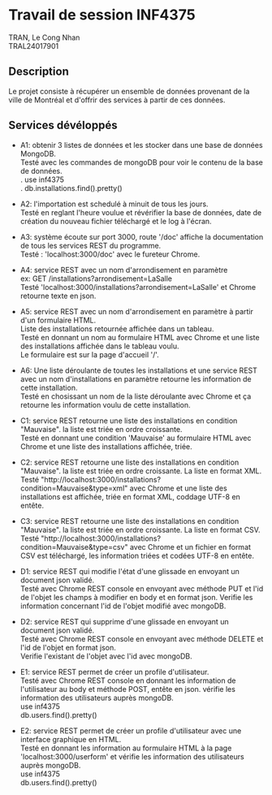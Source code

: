 # Travail de session INF4375

TRAN, Le Cong Nhan  
TRAL24017901

## Description

Le projet consiste à récupérer un ensemble de données provenant de la ville de Montréal et d'offrir des
services à partir de ces données.

## Services dévéloppés

- A1: obtenir 3 listes de données et les stocker dans une base de données MongoDB.  
  Testé avec les commandes de mongoDB pour voir le contenu de la base de données.  
   . use inf4375   
   . db.installations.find().pretty()  
   
- A2: l'importation est schedulé à minuit de tous les jours.  
  Testé en reglant l'heure voulue et révérifier la base de données,
  date de création du nouveau fichier téléchargé et le log à l'écran.
  
- A3: système écoute sur port 3000, route '/doc' affiche la documentation de tous
      les services REST du programme.  
  Testé : 'localhost:3000/doc' avec le fureteur Chrome.
  
- A4: service REST avec un nom d'arrondisement en paramètre  
     ex: GET /installations?arrondisement=LaSalle  
 Testé 'localhost:3000/installations?arrondisement=LaSalle' et Chrome retourne texte en json.
 
- A5: service REST avec un nom d'arrondisement en paramètre à partir d'un formulaire HTML.  
     Liste des installations retournée affichée dans un tableau.   
 Testé en donnant un nom au formulaire HTML avec Chrome et une liste des installations
 affichée dans le tableau voulu.  
 Le formulaire est sur la page d'accueil '/'.  
 
- A6: Une liste déroulante de toutes les installations et une service REST
      avec un nom d'installations en paramètre retourne les information de cette installation.  
  Testé en chosissant un nom de la liste déroulante avec Chrome et ça retourne les information
  voulu de cette installation.
  
- C1: service REST retourne une liste des installations en condition "Mauvaise".
     la liste est triée en ordre croissante.  
 Testé en donnant une condition 'Mauvaise' au formulaire HTML avec Chrome et une liste des
 installations affichée, triée.
 
- C2: service REST retourne une liste des installations en condition "Mauvaise".
     la liste est triée en ordre croissante. La liste en format XML.  
 Testé "http://localhost:3000/installations?condition=Mauvaise&type=xml" avec Chrome 
 et une liste des installations est affichée, triée en format XML, coddage UTF-8 en entête.
 
- C3: service REST retourne une liste des installations en condition "Mauvaise".
     la liste est triée en ordre croissante. La liste en format CSV.  
 Testé "http://localhost:3000/installations?condition=Mauvaise&type=csv" avec Chrome 
 et un fichier en format CSV est téléchargé, les information triées et codées UTF-8 en entête.
 
- D1: service REST qui modifie l'état d'une glissade en envoyant un document json validé.  
 Testé avec Chrome REST console en envoyant avec méthode PUT et l'id de l'objet les champs 
 à modifier en body et en format json.
 Verifie les information concernant l'id de l'objet modifié avec mongoDB.
 
- D2: service REST qui supprime d'une glissade en envoyant un document json validé.  
 Testé avec Chrome REST console en envoyant avec méthode DELETE et l'id de l'objet en format json.  
 Verifie l'existant de l'objet avec l'id avec mongoDB.

- E1: service REST permet de créer un profile d'utilisateur.  
 Testé avec Chrome REST console en donnant les information de l'utilisateur au body
 et méthode POST, entête en json.
 vérifie les information des utilisateurs auprès mongoDB.  
 use inf4375  
 db.users.find().pretty()

- E2: service REST permet de créer un profile d'utilisateur avec une interface graphique en HTML.  
 Testé en donnant les information au formulaire HTML à la page
 'localhost:3000/userform' et vérifie les information des utilisateurs auprès mongoDB.  
 use inf4375  
 db.users.find().pretty()
 
